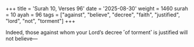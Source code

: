 +++
title = 'Surah 10, Verses 96'
date = '2025-08-30'
weight = 1460
surah = 10
ayah = 96
tags = ["against", "believe", "decree", "faith", "justified", "lord", "not", "torment"]
+++

Indeed, those against whom your Lord’s decree ˹of torment˺ is justified will not believe—
